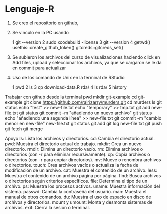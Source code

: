 # Lenguaje-R


1. Se creo el repositorio en github, 
2. Se vinculo en la PC usando

    1  git --version
    2  sudo xcodebuild -license
    3  git --version
    4  getwd()
    usethis::create_github_token()
    gitcreds::gitcreds_set()
   
4. Se subieron los archivos del curso de visualizaciones haciendo click en Add files, upload y seleccionar los archivos, ya que se cargaron se le da en commit para actualizar

5. Uso de los comando de Unix en la terminal de RStudio
 
    1  pwd
    2  ls
    3  cp download-data.R rda/
    4  ls rda/
    5  history

Trabajar con github desde la terminal
pwd
mkdir git-example
cd git-example
git clone https://github.com/rairizarry/murders.git
cd murders
ls
git status
echo "test" >> new-file.txt
echo "temporary" >> tmp.txt
git add new-file.txt
git status
git commit -m "añadiendo un nuevo archivo"
git status
echo "añadiendo una segunda línea" >> new-file.txt
git commit -m "cambio menor en new-file" new-file.txt
git status
git add
git log new-file.txt
git push
git fetch
git merge

Apoyo
ls: Lista los archivos y directorios.
cd: Cambia el directorio actual.
pwd: Muestra el directorio actual de trabajo.
mkdir: Crea un nuevo directorio.
rmdir: Elimina un directorio vacío.
rm: Elimina archivos o directorios (con -r para eliminar recursivamente).
cp: Copia archivos o directorios (con -r para copiar directorios).
mv: Mueve o renombra archivos o directorios.
touch: Crea archivos vacíos o actualiza la fecha de modificación de un archivo.
cat: Muestra el contenido de un archivo.
less: Muestra el contenido de un archivo página por página.
find: Busca archivos o directorios según criterios específicos.
file: Determina el tipo de un archivo.
ps: Muestra los procesos activos.
uname: Muestra información del sistema.
passwd: Cambia la contraseña del usuario.
man: Muestra el manual de otros comandos.
du: Muestra el uso de espacio en disco de archivos y directorios.
mount y umount: Monta y desmonta sistemas de archivos.
exit: Cierra la sesión o terminal.
